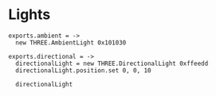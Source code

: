 Lights
======

    exports.ambient = ->
      new THREE.AmbientLight 0x101030

    exports.directional = ->
      directionalLight = new THREE.DirectionalLight 0xffeedd
      directionalLight.position.set 0, 0, 10

      directionalLight
